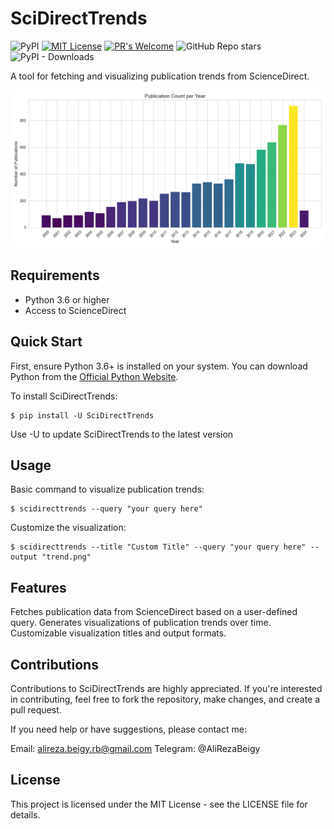 # SciDirectTrends

![PyPI](https://img.shields.io/pypi/v/SciDirectTrends?style=for-the-badge)
[![MIT License](https://img.shields.io/badge/License-MIT-yellow.svg?style=for-the-badge)](https://github.com/AliRezaBeigy/SciDirectTrends/blob/master/LICENSE)
[![PR's Welcome](https://img.shields.io/badge/PRs-welcome-brightgreen.svg?style=for-the-badge)](http://makeapullrequest.com)
![GitHub Repo stars](https://img.shields.io/github/stars/AliRezaBeigy/SciDirectTrends?style=for-the-badge)
![PyPI - Downloads](https://img.shields.io/pypi/dm/SciDirectTrends?style=for-the-badge)

A tool for fetching and visualizing publication trends from ScienceDirect.

<p align="center">
  <img width="1350" src="https://raw.githubusercontent.com/AliRezaBeigy/SciDirectTrends/master/sample/trend.png">
</p>

## Requirements

- Python 3.6 or higher
- Access to ScienceDirect

## Quick Start

First, ensure Python 3.6+ is installed on your system. You can download Python from the [Official Python Website](https://www.python.org/downloads).

To install SciDirectTrends:

```shell
$ pip install -U SciDirectTrends
```
Use -U to update SciDirectTrends to the latest version

## Usage
Basic command to visualize publication trends:
```shell
$ scidirecttrends --query "your query here"
```
Customize the visualization:
```shell
$ scidirecttrends --title "Custom Title" --query "your query here" --output "trend.png"
```


## Features
Fetches publication data from ScienceDirect based on a user-defined query.
Generates visualizations of publication trends over time.
Customizable visualization titles and output formats.

## Contributions
Contributions to SciDirectTrends are highly appreciated. If you're interested in contributing, feel free to fork the repository, make changes, and create a pull request.

If you need help or have suggestions, please contact me:

Email: alireza.beigy.rb@gmail.com
Telegram: @AliRezaBeigy

## License
This project is licensed under the MIT License - see the LICENSE file for details.